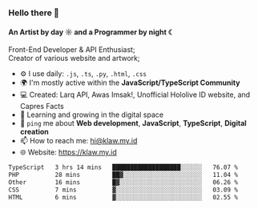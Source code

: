 ### Hello there 👋
#### An Artist by day ☼ and a Programmer by night ☾

Front-End Developer & API Enthusiast;<br>
Creator of various website and artwork;

- ⚙️ I use daily: `.js`, `.ts`, `.py`, `.html`, `.css` 
- 🌍 I'm mostly active within the **JavaScript/TypeScript Community**
- 💻 Created: Larq API, Awas Imsak!, Unofficial Hololive ID website, and Capres Facts
- 🌱 Learning and growing in the digital space
- 💬 `ping` me about **Web development**, **JavaScript**, **TypeScript**, **Digital creation**
- 📫 How to reach me: hi@klaw.my.id
- 🌐 Website: https://klaw.my.id

<!--START_SECTION:waka-->

```txt
TypeScript   3 hrs 14 mins   ███████████████████░░░░░░   76.07 %
PHP          28 mins         ██▓░░░░░░░░░░░░░░░░░░░░░░   11.04 %
Other        16 mins         █▓░░░░░░░░░░░░░░░░░░░░░░░   06.26 %
CSS          7 mins          ▓░░░░░░░░░░░░░░░░░░░░░░░░   03.09 %
HTML         6 mins          ▓░░░░░░░░░░░░░░░░░░░░░░░░   02.55 %
```

<!--END_SECTION:waka-->

<!--unk0e-ctrlmd-blitzh-Klöggr-https://codepen.io/nikillpop/pen/VdJjJW-->
